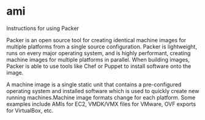 # ami

Instructions for using Packer

Packer is an open source tool for creating identical machine images for multiple platforms from a single source configuration. Packer is lightweight, runs on every major operating system, and is highly performant, creating machine images for multiple platforms in parallel. When building images, Packer is able to use tools like Chef or Puppet to install software onto the image.

A machine image is a single static unit that contains a pre-configured operating system and installed software which is used to quickly create new running machines.Machine image formats change for each platform. Some examples include AMIs for EC2, VMDK/VMX files for VMware, OVF exports for VirtualBox, etc.